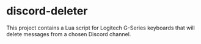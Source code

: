 # discord-deleter
This project contains a Lua script for Logitech G-Series keyboards that will delete messages from a chosen Discord channel.
